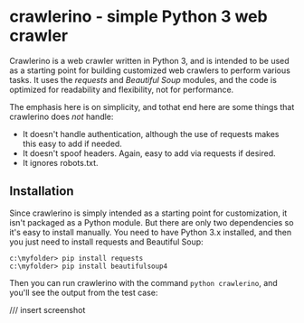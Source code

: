 # crawlerino - simple Python 3 web crawler
Crawlerino is a web crawler written in Python 3, and is intended to be used as a starting point for building customized web crawlers to perform various tasks. It uses the _requests_ and _Beautiful Soup_ modules, and the code is optimized for readability and flexibility, not for performance.

The emphasis here is on simplicity, and tothat end here are some things that crawlerino does _not_ handle:

* It doesn't handle authentication, although the use of requests makes this easy to add if needed.
* It doesn't spoof headers. Again, easy to add via requests if desired.
* It ignores robots.txt.

## Installation
Since crawlerino is simply intended as a starting point for customization, it isn't packaged as a Python module. But there are only two dependencies so it's easy to install manually. You need to have Python 3.x installed, and then you just need to install requests and Beautiful Soup:

```
c:\myfolder> pip install requests
c:\myfolder> pip install beautifulsoup4
```
Then you can run crawlerino with the command ```python crawlerino```, and you'll see the output from the test case:

/// insert screenshot
